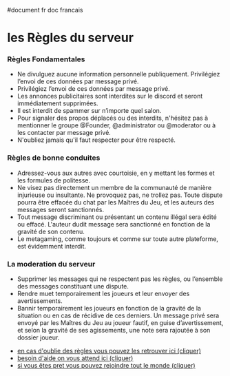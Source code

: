 #document fr
doc francais
<!DOCTYPE html>
<html lang="fr">
<head>
    <meta charset="UTF-8">
    <meta http-equiv="X-UA-Compatible" content="IE=edge">
    <meta name="viewport" content="width=device-width, initial-scale=1.0">
    <title>Regles Fr</title>
    <link rel="stylesheet" href="style.css">
    <h1>
        les Règles du serveur
    </h1>
    <h3 class="da">
        Règles Fondamentales
            </h3>
</head>
<body>
    <ul>
        <li>
            Ne divulguez aucune information personnelle publiquement. Privilégiez l’envoi de ces données par message privé.
        </li>
        <li>
            Privilégiez l’envoi de ces données par message privé. 
        </li>
        <li>
            Les annonces publicitaires sont interdites sur le discord et seront immédiatement supprimées.
        </li>
        <li>
            Il est interdit de spammer sur n’importe quel salon.
        </li>
        <li>
            Pour signaler des propos déplacés ou des interdits, n'hésitez pas à mentionner le groupe @Founder, @administrator ou @moderator ou à les contacter par message privé. 
        </li>
        <li>
            N'oubliez jamais qu'il faut respecter pour être respecté.
        </li>
</ul>
        <h3 class="de">
            Règles de bonne conduites
        </h3>
        <ul>
            <li>
                Adressez-vous aux autres avec courtoisie, en y mettant les formes et les formules de politesse.
            </li>
            <li>
                Ne visez pas directement un membre de la communauté de manière injurieuse ou insultante. Ne provoquez pas, ne trollez pas. Toute dispute pourra être effacée du chat par les Maîtres du Jeu, et les auteurs des messages seront sanctionnés.
            </li>
            <li>
                Tout message discriminant ou présentant un contenu illégal sera édité ou effacé. L'auteur dudit message sera sanctionné en fonction de la gravité de son contenu.
            </li>
            <li>
                Le metagaming, comme toujours et comme sur toute autre plateforme, est évidemment interdit.
            </li>
    </ul>
    <h3>
        La moderation du serveur
    </h3>
    <ul>
        <li>
            Supprimer les messages qui ne respectent pas les règles, ou l’ensemble des messages constituant une dispute.
        </li>
        <li>
            Rendre muet temporairement les joueurs et leur envoyer des avertissements.        
        </li>
    <li>
        Bannir temporairement les joueurs en fonction de la gravité de la situation ou en cas de récidive de ces derniers.
        Un message privé sera envoyé par les Maîtres du Jeu au joueur fautif, en guise d’avertissement, et selon la gravité de ses agissements, une note sera rajoutée à son dossier joueur.
    </li>
    </ul>
<nav class="menu-nav">
    <ul>
        <li class="btn">
<a href="https://discord.com/channels/833270907253424138/833271197813833768">
    en cas d'oublie des règles vous pouvez les retrouver ici (cliquer)
</a>
        </li>
        <li class="btn">
<a href="https://discord.com/channels/833270907253424138/833272292132782101">
besoin d'aide on vous attend ici (cliquer)
</a>
        </li>
        <li class="btn">
<a href="https://discord.com/channels/833270907253424138/833279592231600128">
    si vous êtes pret vous pouvez rejoindre tout le monde (cliquer)
</a>
        </li>
    </ul>
</nav>
</body>
</html>
